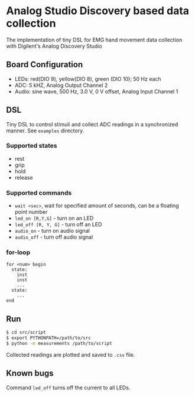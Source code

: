 # Analog Studio Discovery based data collection
The implementation of tiny DSL for EMG hand movement data collection with Digilent's Analog Discovery Studio

## Board Configuration
- LEDs: red(DIO 9), yellow(DIO 8), green (DIO 10); 50 Hz each
- ADC: 5 kHZ, Analog Output Channel 2
- Audio: sine wave, 500 Hz, 3.0 V, 0 V offset, Analog Input Channel 1

## DSL
Tiny DSL to control stimuli and collect ADC readings in a synchronized manner. See `examples` directory.

### Supported states
- rest
- grip
- hold
- release

### Supported commands
- `wait <sec>`, wait for specified amount of seconds, <sec> can be a floating point number
- `led_on [R,Y,G]` - turn on an LED
- `led_off [R, Y, G]` - turn off an LED
- `audio_on` - turn on audio signal
- `audio_off` - turn off audio signal

### for-loop
```
for <num> begin
  state:
    inst
    inst
    ...
  state:
    ...
end
```

## Run
```bash
$ cd src/script
$ export PYTHONPATH=/path/to/src
$ python -m measurements /path/to/script
```
Collected readings are plotted and saved to `.csv` file.

## Known bugs
Command `led_off` turns off the current to all LEDs.